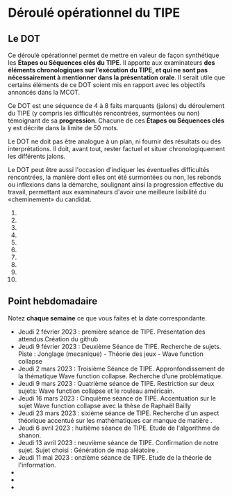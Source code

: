 # Déroulé opérationnel du TIPE

## Le DOT

Ce déroulé opérationnel permet de mettre en valeur de façon synthétique les **Étapes ou Séquences clés du TIPE**. Il apporte aux examinateurs **des éléments chronologiques sur l’exécution du TIPE, et qui ne sont pas nécessairement à mentionner dans la présentation orale**. Il serait utile que certains éléments de ce DOT soient mis en rapport avec les objectifs annoncés dans la MCOT.

Ce DOT est une séquence de 4 à 8 faits marquants (jalons) du déroulement du TIPE (y compris les difficultés rencontrées, surmontées ou non) témoignant de sa **progression**. Chacune de ces **Étapes ou Séquences clés** y est décrite dans la limite de 50 mots.

Le DOT ne doit pas être analogue à un plan, ni fournir des résultats ou des interprétations. Il doit, avant tout, rester factuel et situer chronologiquement les différents jalons.

Le DOT peut être aussi l'occasion d'indiquer les éventuelles difficultés rencontrées, la manière dont elles ont été surmontées ou non, les rebonds ou inflexions dans la démarche, soulignant ainsi la progression effective du travail, permettant aux examinateurs d'avoir une meilleure lisibilité du «cheminement» du candidat.

1. 
2. 
3. 
4. 
5. 
6. 
7. 
8. 
9. 
10. 

## Point hebdomadaire

Notez **chaque semaine** ce que vous faites et la date correspondante.

- Jeudi 2 février 2023 : première séance de TIPE. Présentation des attendus.Création du github
- Jeudi 9 février 2023 : Deuxième Séance de TIPE. Recherche de sujets. Piste : Jonglage (mecanique) - Théorie des jeux - Wave function collapse
- Jeudi 2  mars   2023 : Troisième Séance de TIPE. Appronfondissement de la thématique Wave function collapse. Recherche d'une problématique.
- Jeudi 9  mars   2023 : Quatrième séance de TIPE. Restriction sur deux sujets: Wave function collapse et le rouleau américain.
- Jeudi 16 mars   2023 : Cinquième séance de TIPE. Accentuation sur le sujet Wave function collapse avec la thèse de Raphaël Bailly
- Jeudi 23 mars   2023 : sixième   séance de TIPE. Recherche d'un aspect théorique accentué sur les mathématiques car manque de matière .
- Jeudi 6 avril   2023 : huitième  séance de TIPE. Etude de l'algorithme de shanon.
- Jeudi 13 avril  2023 : neuvième  séance de TIPE. Confirmation de notre sujet. Sujet choisi : Génération de map aléatoire .
- Jeudi 11 mai    2023 : onzième   séance de TIPE. Etude de la théorie de l'information.
-
-
-

